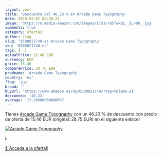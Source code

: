 ```yaml
---
layout: post
title: 'Descuento del 46.23 % en Arcade Game Typography'
date: 2020-05-07 08:26:21
image: 'https://m.media-amazon.com/images/I/51c+B5TwkBL._SL400_.jpg'
comments: true
category: ofertas
author: ring
slug: '0500021740-es Arcade Game Typography'
sku: '0500021740-es'
tags: [  ]
actualPrice: 15.46 EUR
currency: EUR
price: 15.46
comparePrice: 28.75 EUR
prodname: 'Arcade Game Typography'
country: 'es'
flag: '🇪🇸'
brand: ''
buyurl: 'https://www.amazon.es/dp/0500021740/?tag=tolees-21'
descuento: '46.23'
average: '17.28666666666667'
---
```


Tienes [Arcade Game Typography](https://www.amazon.es/dp/0500021740/?tag=tolees-21) con un 46.23 % de descuento con precio de oferta de 15.46 EUR (original: 28.75 EUR) en el siguiente enlace!

[![Arcade Game Typography](https://m.media-amazon.com/images/I/51c+B5TwkBL._SL400_.jpg)](https://www.amazon.es/dp/0500021740/?tag=tolees-21)

ℹ️:


[🛒 Accede a la oferta!!](https://www.amazon.es/dp/0500021740/?tag=tolees-21)
